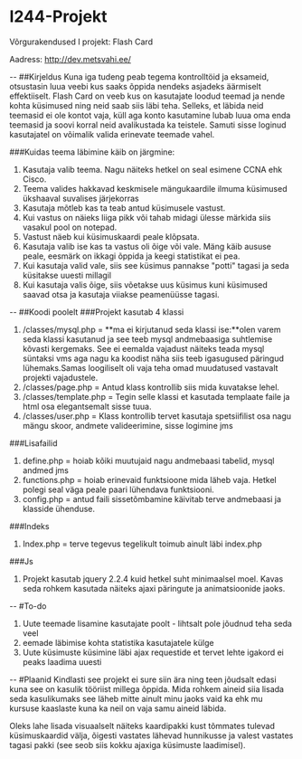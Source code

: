 # I244-Projekt
Võrgurakendused I projekt: Flash Card

Aadress: http://dev.metsvahi.ee/

--
##Kirjeldus
Kuna iga tudeng peab tegema kontrolltöid ja eksameid, otsustasin luua veebi kus saaks õppida nendeks asjadeks äärmiselt effektiiselt. 
Flash Card on veeb kus on kasutajate loodud teemad ja nende kohta küsimused ning neid saab siis läbi teha.
Selleks, et läbida neid teemasid ei ole kontot vaja, küll aga konto kasutamine lubab luua oma enda teemasid ja soovi korral neid avalikustada ka teistele. 
Samuti sisse loginud kasutajatel on võimalik valida erinevate teemade vahel.


###Kuidas teema läbimine käib on järgmine:
1. Kasutaja valib teema. Nagu näiteks hetkel on seal esimene CCNA ehk Cisco.
2. Teema valides hakkavad keskmisele mängukaardile ilmuma küsimused ükshaaval suvalises järjekorras
3. Kasutaja mõtleb kas ta teab antud küsimusele vastust.
4. Kui vastus on näieks liiga pikk või tahab midagi ülesse märkida siis vasakul pool on notepad.
5. Vastust näeb kui küsimuskaardi peale klõpsata.
6. Kasutaja valib ise kas ta vastus oli õige või vale. Mäng käib aususe peale, eesmärk on ikkagi õppida ja keegi statistikat ei pea.
7. Kui kasutaja valid vale, siis see küsimus pannakse "potti" tagasi ja seda küsitakse uuesti millagil
8. Kui kasutaja valis õige, siis võetakse uus küsimus kuni küsimused saavad otsa ja kasutaja viiakse peamenüüsse tagasi.


--
##Koodi poolelt
###Projekt kasutab 4 klassi
1. /classes/mysql.php = **ma ei kirjutanud seda klassi ise:**olen varem seda klassi kasutanud ja see teeb mysql andmebaasiga suhtlemise kõvasti kergemaks. See ei eemalda vajadust näiteks teada mysql süntaksi vms aga nagu ka koodist näha siis teeb igasugused päringud lühemaks.Samas loogiliselt oli vaja teha omad muudatused vastavalt projekti vajadustele.
2. /classes/page.php = Antud klass kontrollib siis mida kuvatakse lehel.
3. /classes/template.php = Tegin selle klassi et kasutada templaate faile ja html osa elegantsemalt sisse tuua.
4. /classes/user.php = Klass kontrollib tervet kasutaja spetsiifilist osa nagu mängu skoor, andmete valideerimine, sisse logimine jms

###Lisafailid
1. define.php = hoiab kõiki muutujaid nagu andmebaasi tabelid, mysql andmed jms
2. functions.php = hoiab erinevaid funktsioone mida läheb vaja. Hetkel polegi seal väga peale paari lühendava funktsiooni.
3. config.php = antud faili sissetõmbamine käivitab terve andmebaasi ja klasside ühenduse.

###Indeks
1. Index.php = terve tegevus tegelikult toimub ainult läbi index.php

###Js
1. Projekt kasutab jquery 2.2.4 kuid hetkel suht minimaalsel moel. Kavas seda rohkem kasutada näiteks ajaxi päringute ja animatsioonide jaoks.


--
#To-do
1. Uute teemade lisamine kasutajate poolt - lihtsalt pole jõudnud teha seda veel
2. eemade läbimise kohta statistika kasutajatele külge
3. Uute küsimuste küsimine läbi ajax requestide et tervet lehte igakord ei peaks laadima uuesti

--
#Plaanid
Kindlasti see projekt ei sure siin ära ning teen jõudsalt edasi kuna see on kasulik tööriist millega õppida. Mida rohkem aineid siia lisada seda kasulikumaks see läheb mitte ainult minu jaoks vaid ka ehk mu kursuse kaaslaste kuna ka neil on vaja samu aineid läbida. 

Oleks lahe lisada visuaalselt näiteks kaardipakki kust tõmmates tulevad küsimuskaardid välja, õigesti vastates lähevad hunnikusse ja valest vastates tagasi pakki (see seob siis kokku ajaxiga küsimuste laadimisel).
